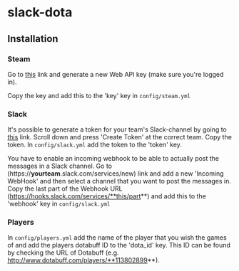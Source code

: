 # slack-dota

## Installation

### Steam

Go to [this](http://steamcommunity.com/dev/apikey) link and generate a new Web API key (make sure you're logged in).

Copy the key and add this to the 'key' key in `config/steam.yml`


### Slack

It's possible to generate a token for your team's Slack-channel by going to [this](https://api.slack.com/web) link. Scroll down and press 'Create Token' at the correct team. Copy the token. In `config/slack.yml` add the token to the 'token' key.



You have to enable an incoming webhook to be able to actually post the messages in a Slack channel. Go to (https://**yourteam**.slack.com/services/new) link and add a new 'Incoming WebHook' and then select a channel that you want to post the messages in. Copy the last part of the Webhook URL (https://hooks.slack.com/services/**this/part**) and add this to the 'webhook' key in `config/slack.yml`

### Players

In `config/players.yml` add the name of the player that you wish the games of and add the players dotabuff ID to the 'dota_id' key. This ID can be found by checking the URL of Dotabuff (e.g. http://www.dotabuff.com/players/**113802899**).

